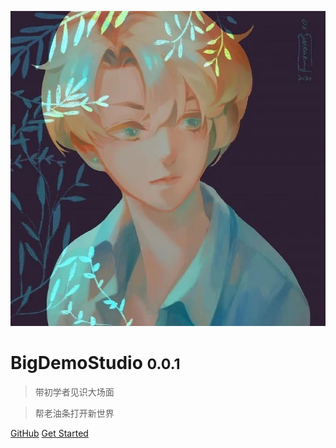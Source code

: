 ![logo](_media/logo.jpeg ':size=100%')

# BigDemoStudio <small>0.0.1</small>

> 带初学者见识大场面

> 帮老油条打开新世界

[GitHub](https://github.com/BigDemoStudio)
[Get Started](/docs/bigdemo/需求分析.md)